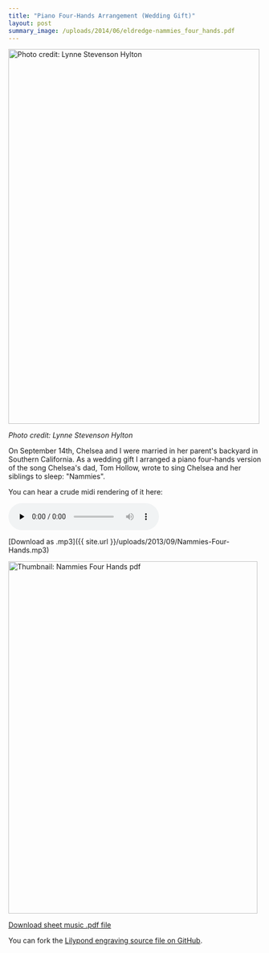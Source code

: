 ```yaml
---
title: "Piano Four-Hands Arrangement (Wedding Gift)"
layout: post
summary_image: /uploads/2014/06/eldredge-nammies_four_hands.pdf
---
```


<a href="{{ site.url }}/uploads/2013/09/wedding_dance_web.jpg"><img alt="Photo credit: Lynne Stevenson Hylton" src="{{ site.url }}/uploads/2013/09/wedding_dance_web.jpg" width="500" height="747" /></a>

*Photo credit: Lynne Stevenson Hylton*

On September 14th, Chelsea and I were married in her parent's backyard in Southern California. As a wedding gift I arranged a piano four-hands version of the song Chelsea's dad, Tom Hollow, wrote to sing Chelsea and her siblings to sleep: "Nammies".

You can hear a crude midi rendering of it here:

<audio src="{{ site.url }}/uploads/2013/09/Nammies-Four-Hands.mp3" type="audio/mp3"    controls="controls" preload="none"></audio>

[Download as .mp3]({{ site.url }}/uploads/2013/09/Nammies-Four-Hands.mp3)

<a href="{{ site.url }}/uploads/2014/06/eldredge-nammies_four_hands.pdf" target="_blank"><img class="aligncenter size-full wp-image-1484" alt="Thumbnail: Nammies Four Hands pdf" src="{{ site.url }}/uploads/2013/09/eldredge-nammies_four_hands.png" width="496" height="702" /></a>

<a href="{{ site.url }}/uploads/2014/06/eldredge-nammies_four_hands.pdf" target="_blank">Download sheet music .pdf file</a>

You can fork the <a href="https://github.com/captbaritone/eldredge-nammies_four_hands" target="_blank">Lilypond engraving source file on GitHub</a>.
